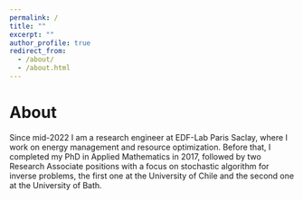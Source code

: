 ```yaml
---
permalink: /
title: ""
excerpt: ""
author_profile: true
redirect_from: 
  - /about/
  - /about.html
---
```


# About

Since mid-2022 I am a research engineer at EDF-Lab Paris Saclay, where I work on energy management and resource optimization. Before that, I completed my PhD in Applied Mathematics in 2017, followed by two Research Associate positions with a focus on stochastic algorithm for inverse problems, the first one at the University of Chile and the second one at the University of Bath.



